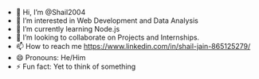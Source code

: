- 👋 Hi, I’m @Shail2004
- 👀 I’m interested in Web Development and Data Analysis
- 🌱 I’m currently learning Node.js
- 💞️ I’m looking to collaborate on Projects and Internships.
- 📫 How to reach me https://www.linkedin.com/in/shail-jain-865125279/
- 😄 Pronouns: He/Him
- ⚡ Fun fact: Yet to think of something

<!---
Shail2004/Shail2004 is a ✨ special ✨ repository because its `README.md` (this file) appears on your GitHub profile.
You can click the Preview link to take a look at your changes.
--->
